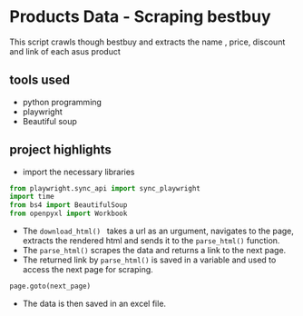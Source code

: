 # Products Data - Scraping bestbuy
This script crawls though bestbuy and extracts the name , price, discount and link of each asus product

## tools used
- python programming
- playwright
- Beautiful soup

## project highlights
- import the necessary libraries
```python 
from playwright.sync_api import sync_playwright
import time
from bs4 import BeautifulSoup
from openpyxl import Workbook
```

- The `download_html() ` takes a url as an urgument, navigates to the page, extracts the rendered html and sends it to the `parse_html()` function.
- The `parse_html()` scrapes the data and returns a link to the next page.
- The returned link by `parse_html()` is saved in a variable and used to access the next page for scraping.
```python
page.goto(next_page)
```
- The data is then saved in an excel file.
